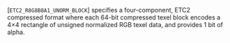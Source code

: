[`ETC2_R8G8B8A1_UNORM_BLOCK`] specifies a four-component,
ETC2 compressed format where each 64-bit compressed texel block encodes
a 4×4 rectangle of unsigned normalized RGB texel data, and
provides 1 bit of alpha.